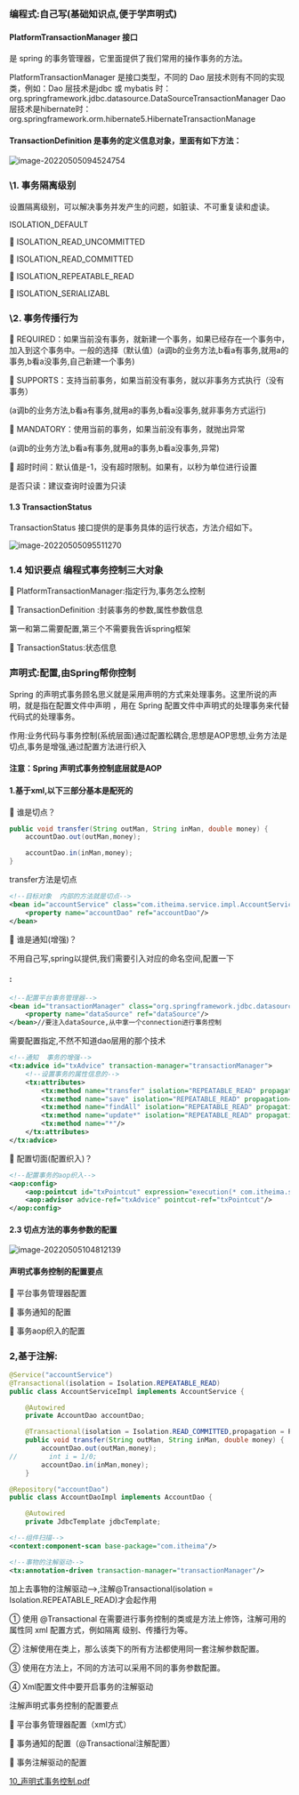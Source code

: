 ### 编程式:自己写(基础知识点,便于学声明式)

#### **PlatformTransactionManager 接口**

是 spring 的事务管理器，它里面提供了我们常用的操作事务的方法。

PlatformTransactionManager 是接口类型，不同的 Dao 层技术则有不同的实现类，例如：Dao 层技术是jdbc  或 mybatis 时：org.springframework.jdbc.datasource.DataSourceTransactionManager  Dao 层技术是hibernate时：org.springframework.orm.hibernate5.HibernateTransactionManage





#### **TransactionDefinition** 是事务的定义信息对象，里面有如下方法：



![image-20220505094524754](../../../blog/zheng-s/source/image/image-20220505094524754.png)



### \1. 事务隔离级别

设置隔离级别，可以解决事务并发产生的问题，如脏读、不可重复读和虚读。

ISOLATION_DEFAULT 

 ISOLATION_READ_UNCOMMITTED 

 ISOLATION_READ_COMMITTED 

 ISOLATION_REPEATABLE_READ 

 ISOLATION_SERIALIZABL



### \2. 事务传播行为

 REQUIRED：如果当前没有事务，就新建一个事务，如果已经存在一个事务中，加入到这个事务中。一般的选择（默认值）(a调b的业务方法,b看a有事务,就用a的事务,b看a没事务,自己新建一个事务)



  SUPPORTS：支持当前事务，如果当前没有事务，就以非事务方式执行（没有事务）

(a调b的业务方法,b看a有事务,就用a的事务,b看a没事务,就非事务方式运行)



 MANDATORY：使用当前的事务，如果当前没有事务，就抛出异常

(a调b的业务方法,b看a有事务,就用a的事务,b看a没事务,异常)



 超时时间：默认值是-1，没有超时限制。如果有，以秒为单位进行设置



 是否只读：建议查询时设置为只读





#### 1.3 TransactionStatus

TransactionStatus 接口提供的是事务具体的运行状态，方法介绍如下。

![image-20220505095511270](../../../blog/zheng-s/source/image/image-20220505095511270.png)

### 1.4 知识要点 编程式事务控制三大对象 

 PlatformTransactionManager:指定行为,事务怎么控制

 TransactionDefinition :封装事务的参数,属性参数信息

第一和第二需要配置,第三个不需要我告诉spring框架

 TransactionStatus:状态信息

### 声明式:配置,由Spring帮你控制

Spring 的声明式事务顾名思义就是采用声明的方式来处理事务。这里所说的声明，就是指在配置文件中声明 ，用在 Spring 配置文件中声明式的处理事务来代替代码式的处理事务。

作用:业务代码与事务控制(系统层面)通过配置松耦合,思想是AOP思想,业务方法是切点,事务是增强,通过配置方法进行织入



#### **注意：Spring 声明式事务控制底层就是AOP**

#### 1.基于xml,以下三部分基本是配死的



 谁是切点？

```java
public void transfer(String outMan, String inMan, double money) {
    accountDao.out(outMan,money);

    accountDao.in(inMan,money);
}
```

transfer方法是切点 

```xml
<!--目标对象  内部的方法就是切点-->
<bean id="accountService" class="com.itheima.service.impl.AccountServiceImpl">
    <property name="accountDao" ref="accountDao"/>
</bean>
```

 谁是通知(增强)？

不用自己写,spring以提供,我们需要引入对应的命名空间,配置一下

#### **<!--配置平台事务管理器-->:**

```xml
<!--配置平台事务管理器-->
<bean id="transactionManager" class="org.springframework.jdbc.datasource.DataSourceTransactionManager">
    <property name="dataSource" ref="dataSource"/>
</bean>//要注入dataSource,从中拿一个connection进行事务控制
```

需要配置指定,不然不知道dao层用的那个技术

```xml
<!--通知  事务的增强-->
<tx:advice id="txAdvice" transaction-manager="transactionManager">
    <!--设置事务的属性信息的-->
    <tx:attributes>
        <tx:method name="transfer" isolation="REPEATABLE_READ" propagation="REQUIRED" read-only="false"/>
        <tx:method name="save" isolation="REPEATABLE_READ" propagation="REQUIRED" read-only="false"/>
        <tx:method name="findAll" isolation="REPEATABLE_READ" propagation="REQUIRED" read-only="true"/>
        <tx:method name="update*" isolation="REPEATABLE_READ" propagation="REQUIRED" read-only="true"/>
        <tx:method name="*"/>
    </tx:attributes>
</tx:advice>
```

  配置切面(配置织入)？

```xml
<!--配置事务的aop织入-->
<aop:config>
    <aop:pointcut id="txPointcut" expression="execution(* com.itheima.service.impl.*.*(..))"/>
    <aop:advisor advice-ref="txAdvice" pointcut-ref="txPointcut"/>
</aop:config>
```



#### 2.3 切点方法的事务参数的配置

![image-20220505104812139](../../../blog/zheng-s/source/image/image-20220505104812139.png)



#### 声明式事务控制的配置要点

  平台事务管理器配置

  事务通知的配置 

 事务aop织入的配置

### 2,基于注解:

```java
@Service("accountService")
@Transactional(isolation = Isolation.REPEATABLE_READ)
public class AccountServiceImpl implements AccountService {

    @Autowired
    private AccountDao accountDao;

    @Transactional(isolation = Isolation.READ_COMMITTED,propagation = Propagation.REQUIRED)
    public void transfer(String outMan, String inMan, double money) {
        accountDao.out(outMan,money);
//        int i = 1/0;
        accountDao.in(inMan,money);
    }
```

```java
@Repository("accountDao")
public class AccountDaoImpl implements AccountDao {

    @Autowired
    private JdbcTemplate jdbcTemplate;
```

```xml
<!--组件扫描-->
<context:component-scan base-package="com.itheima"/>
```

```xml
<!--事物的注解驱动-->
<tx:annotation-driven transaction-manager="transactionManager"/>
```



加上去事物的注解驱动-->,注解@Transactional(isolation = Isolation.REPEATABLE_READ)才会起作用

① 使用 @Transactional 在需要进行事务控制的类或是方法上修饰，注解可用的属性同 xml 配置方式，例如隔离 级别、传播行为等。 

② 注解使用在类上，那么该类下的所有方法都使用同一套注解参数配置。

 ③ 使用在方法上，不同的方法可以采用不同的事务参数配置。

 ④ Xml配置文件中要开启事务的注解驱动





注解声明式事务控制的配置要点 

 平台事务管理器配置（xml方式）

  事务通知的配置（@Transactional注解配置）

  事务注解驱动的配置 

 [10_声明式事务控制.pdf](E:\BaiduNetdiskDownload\笔记\第十天资料\PDF\10_声明式事务控制.pdf) 